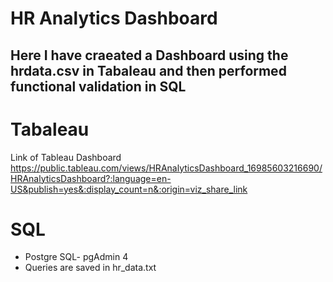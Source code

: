 # HR Analytics Dashboard
Here I have craeated a Dashboard using the hrdata.csv in Tabaleau and then performed functional validation in SQL
---
# Tabaleau
Link of Tableau Dashboard
https://public.tableau.com/views/HRAnalyticsDashboard_16985603216690/HRAnalyticsDashboard?:language=en-US&publish=yes&:display_count=n&:origin=viz_share_link

# SQL
- Postgre SQL- pgAdmin 4
-  Queries are saved in hr_data.txt
  
